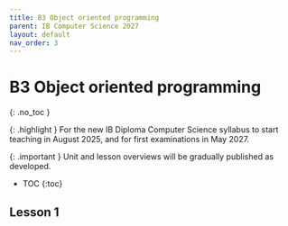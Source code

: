 ```yaml
---
title: B3 Object oriented programming
parent: IB Computer Science 2027
layout: default
nav_order: 3
---
```


# B3 Object oriented programming
{: .no_toc }

{: .highlight }
For the new IB Diploma Computer Science syllabus to start teaching in August 2025, and for first examinations in May 2027.

{: .important }
Unit and lesson overviews will be gradually published as developed. 

- TOC
{:toc} 

## Lesson 1

